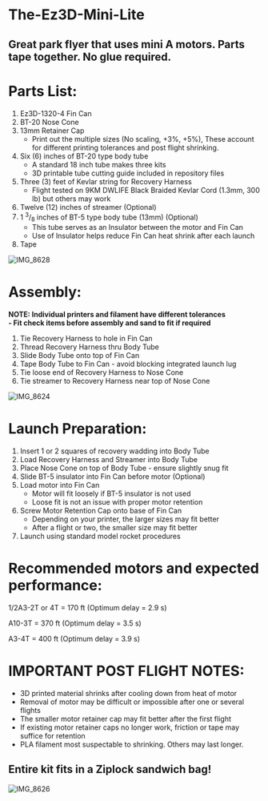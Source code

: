 # The-Ez3D-Mini-Lite

## Great park flyer that uses mini A motors. Parts tape together. No glue required. 

# Parts List:
1. Ez3D-1320-4 Fin Can
2. BT-20 Nose Cone
3. 13mm Retainer Cap
   - Print out the multiple sizes (No scaling, +3%, +5%), These account for different printing tolerances and post flight shrinking.
4. Six (6) inches of BT-20 type body tube
   - A standard 18 inch tube makes three kits
   - 3D printable tube cutting guide included in repository files
5. Three (3) feet of Kevlar string for Recovery Harness
   - Flight tested on 9KM DWLIFE Black Braided Kevlar Cord (1.3mm, 300 lb) but others may work
6. Twelve (12) inches of streamer (Optional)
7. 1 <sup>3</sup>/<sub>8</sub> inches of BT-5 type body tube (13mm) (Optional)
    - This tube serves as an Insulator between the motor and Fin Can
    - Use of Insulator helps reduce Fin Can heat shrink after each launch
8. Tape




![IMG_8628](https://github.com/user-attachments/assets/323f2a44-7885-4da7-a3a7-c39a6e4f6934)


# Assembly: 

**NOTE: Individual printers and filament have different tolerances** <br />
**- Fit check items before assembly and sand to fit if required**
     
1. Tie Recovery Harness to hole in Fin Can
2. Thread Recovery Harness thru Body Tube
3. Slide Body Tube onto top of Fin Can
4. Tape Body Tube to Fin Can - avoid blocking integrated launch lug
5. Tie loose end of Recovery Harness to Nose Cone
6. Tie streamer to Recovery Harness near top of Nose Cone


![IMG_8624](https://github.com/user-attachments/assets/bd806d70-fc47-4dba-9640-ca845efa31e0)



# Launch Preparation:
1. Insert 1 or 2 squares of recovery wadding into Body Tube
2. Load Recovery Harness and Streamer into Body Tube
3. Place Nose Cone on top of Body Tube - ensure slightly snug fit
4. Slide BT-5 insulator into Fin Can before motor (Optional)
5. Load motor into Fin Can
    - Motor will fit loosely if BT-5 insulator is not used
    - Loose fit is not an issue with proper motor retention
6. Screw Motor Retention Cap onto base of Fin Can
   - Depending on your printer, the larger sizes may fit better
   - After a flight or two, the smaller size may fit better
7. Launch using standard model rocket procedures

# Recommended motors and expected performance: 



1/2A3-2T or 4T   = 170 ft  (Optimum delay = 2.9 s)

A10-3T               = 370 ft (Optimum delay = 3.5 s)

A3-4T                = 400 ft (Optimum delay = 3.9 s)


# IMPORTANT POST FLIGHT NOTES:
- 3D printed material shrinks after cooling down from heat of motor
- Removal of motor may be difficult or impossible after one or several flights
- The smaller motor retainer cap may fit better after the first flight
- If existing motor retainer caps no longer work, friction or tape may suffice for retention
- PLA filament most suspectable to shrinking. Others may last longer.

## Entire kit fits in a Ziplock sandwich bag!

 ![IMG_8626](https://github.com/user-attachments/assets/d3d51873-1d64-475d-a681-c421842fb0de)


